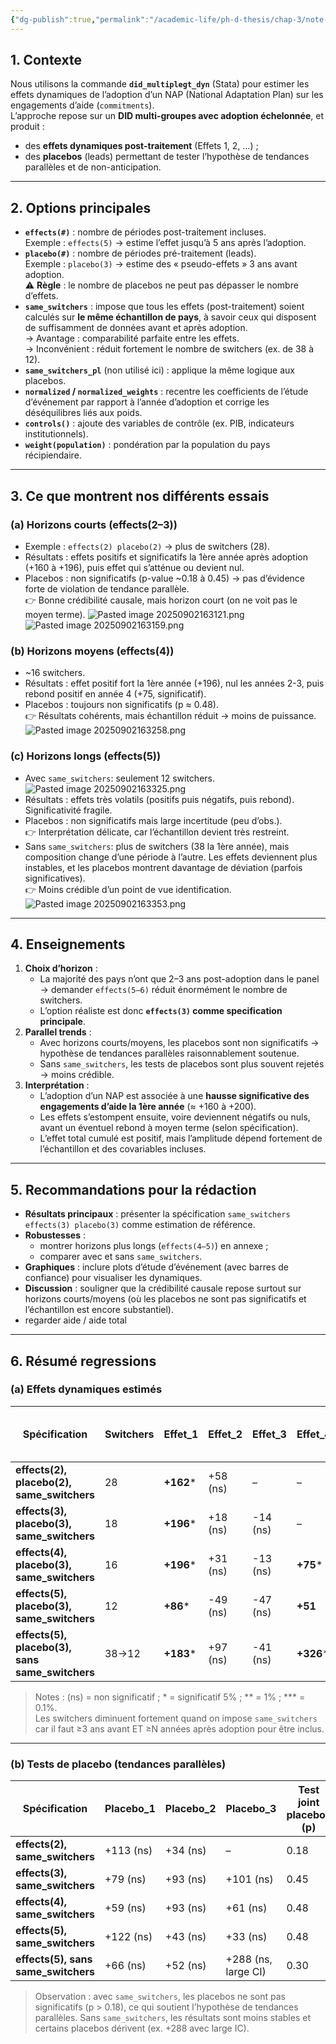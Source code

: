 ```yaml
---
{"dg-publish":true,"permalink":"/academic-life/ph-d-thesis/chap-3/note-methodologique-tests-dynamiques-did-multiperiodes/","hide":true}
---
```



## 1. Contexte

Nous utilisons la commande **`did_multiplegt_dyn`** (Stata) pour estimer les effets dynamiques de l’adoption d’un NAP (National Adaptation Plan) sur les engagements d’aide (`commitments`).  
L’approche repose sur un **DID multi-groupes avec adoption échelonnée**, et produit :
- des **effets dynamiques post-traitement** (Effets 1, 2, …) ;
- des **placebos** (leads) permettant de tester l’hypothèse de tendances parallèles et de non-anticipation.
---
## 2. Options principales

- **`effects(#)`** : nombre de périodes post-traitement incluses.  
    Exemple : `effects(5)` → estime l’effet jusqu’à 5 ans après l’adoption.
- **`placebo(#)`** : nombre de périodes pré-traitement (leads).  
    Exemple : `placebo(3)` → estime des « pseudo-effets » 3 ans avant adoption.  
    ⚠️ **Règle** : le nombre de placebos ne peut pas dépasser le nombre d’effets.
- **`same_switchers`** : impose que tous les effets (post-traitement) soient calculés sur **le même échantillon de pays**, à savoir ceux qui disposent de suffisamment de données avant et après adoption.  
    → Avantage : comparabilité parfaite entre les effets.  
    → Inconvénient : réduit fortement le nombre de switchers (ex. de 38 à 12).
- **`same_switchers_pl`** (non utilisé ici) : applique la même logique aux placebos.
- **`normalized` / `normalized_weights`** : recentre les coefficients de l’étude d’événement par rapport à l’année d’adoption et corrige les déséquilibres liés aux poids.
- **`controls()`** : ajoute des variables de contrôle (ex. PIB, indicateurs institutionnels).
- **`weight(population)`** : pondération par la population du pays récipiendaire.
---
## 3. Ce que montrent nos différents essais

### (a) Horizons courts (effects(2–3))

- Exemple : `effects(2) placebo(2)` → plus de switchers (28).
- Résultats : effets positifs et significatifs la 1ère année après adoption (+160 à +196), puis effet qui s’atténue ou devient nul.
- Placebos : non significatifs (p-value ~0.18 à 0.45) → pas d’évidence forte de violation de tendance parallèle.  
    👉 Bonne crédibilité causale, mais horizon court (on ne voit pas le moyen terme).
![Pasted image 20250902163121.png](/img/user/Pasted%20image%2020250902163121.png)
![Pasted image 20250902163159.png](/img/user/Pasted%20image%2020250902163159.png)
### (b) Horizons moyens (effects(4))
- ~16 switchers.
- Résultats : effet positif fort la 1ère année (+196), nul les années 2-3, puis rebond positif en année 4 (+75, significatif).
- Placebos : toujours non significatifs (p ≈ 0.48).  
    👉 Résultats cohérents, mais échantillon réduit → moins de puissance.
![Pasted image 20250902163258.png](/img/user/Pasted%20image%2020250902163258.png)
### (c) Horizons longs (effects(5))
- Avec `same_switchers`: seulement 12 switchers.
![Pasted image 20250902163325.png](/img/user/Pasted%20image%2020250902163325.png)
- Résultats : effets très volatils (positifs puis négatifs, puis rebond). Significativité fragile.
- Placebos : non significatifs mais large incertitude (peu d’obs.).  
    👉 Interprétation délicate, car l’échantillon devient très restreint.
- Sans `same_switchers`: plus de switchers (38 la 1ère année), mais composition change d’une période à l’autre. Les effets deviennent plus instables, et les placebos montrent davantage de déviation (parfois significatives).  
    👉 Moins crédible d’un point de vue identification.
![Pasted image 20250902163353.png](/img/user/Pasted%20image%2020250902163353.png)
---

## 4. Enseignements

1. **Choix d’horizon** :
    - La majorité des pays n’ont que 2–3 ans post-adoption dans le panel → demander `effects(5–6)` réduit énormément le nombre de switchers.
    - L’option réaliste est donc **`effects(3)` comme specification principale**.
2. **Parallel trends** :
    - Avec horizons courts/moyens, les placebos sont non significatifs → hypothèse de tendances parallèles raisonnablement soutenue.
    - Sans `same_switchers`, les tests de placebos sont plus souvent rejetés → moins crédible.
3. **Interprétation** :
    - L’adoption d’un NAP est associée à une **hausse significative des engagements d’aide la 1ère année** (≈ +160 à +200).
    - Les effets s’estompent ensuite, voire deviennent négatifs ou nuls, avant un éventuel rebond à moyen terme (selon spécification).
    - L’effet total cumulé est positif, mais l’amplitude dépend fortement de l’échantillon et des covariables incluses.

---

## 5. Recommandations pour la rédaction

- **Résultats principaux** : présenter la spécification `same_switchers effects(3) placebo(3)` comme estimation de référence.
- **Robustesses** :
    - montrer horizons plus longs (`effects(4–5)`) en annexe ;
    - comparer avec et sans `same_switchers`.
- **Graphiques** : inclure plots d’étude d’événement (avec barres de confiance) pour visualiser les dynamiques.
- **Discussion** : souligner que la crédibilité causale repose surtout sur horizons courts/moyens (où les placebos ne sont pas significatifs et l’échantillon est encore substantiel).
- regarder aide / aide total 

---
## 6. Résumé regressions
### (a) Effets dynamiques estimés

| Spécification                                   | Switchers | Effet_1   | Effet_2  | Effet_3  | Effet_4   | Effet_5   | Test joint effets (p) |
| ----------------------------------------------- | --------- | --------- | -------- | -------- | --------- | --------- | --------------------- |
| **effects(2), placebo(2), same_switchers**      | 28        | **+162*** | +58 (ns) | –        | –         | –         | 0.001                 |
| **effects(3), placebo(3), same_switchers**      | 18        | **+196*** | +18 (ns) | -14 (ns) | –         | –         | 0.003                 |
| **effects(4), placebo(3), same_switchers**      | 16        | **+196*** | +31 (ns) | -13 (ns) | **+75***  | –         | 0.000                 |
| **effects(5), placebo(3), same_switchers**      | 12        | **+86***  | -49 (ns) | -47 (ns) | **+51**   | +64 (ns)  | 0.002                 |
| **effects(5), placebo(3), sans same_switchers** | 38→12     | **+183*** | +97 (ns) | -41 (ns) | **+326*** | +308 (ns) | 0.00001               |

> Notes : (ns) = non significatif ; * = significatif 5% ; ** = 1% ; *** = 0.1%.  
> Les switchers diminuent fortement quand on impose `same_switchers` car il faut ≥3 ans avant ET ≥N années après adoption pour être inclus.

---

### (b) Tests de placebo (tendances parallèles)

|Spécification|Placebo_1|Placebo_2|Placebo_3|Test joint placebos (p)|
|---|---|---|---|---|
|**effects(2), same_switchers**|+113 (ns)|+34 (ns)|–|0.18|
|**effects(3), same_switchers**|+79 (ns)|+93 (ns)|+101 (ns)|0.45|
|**effects(4), same_switchers**|+59 (ns)|+93 (ns)|+61 (ns)|0.48|
|**effects(5), same_switchers**|+122 (ns)|+43 (ns)|+33 (ns)|0.48|
|**effects(5), sans same_switchers**|+66 (ns)|+52 (ns)|+288 (ns, large CI)|0.30|

> Observation : avec `same_switchers`, les placebos ne sont pas significatifs (p > 0.18), ce qui soutient l’hypothèse de tendances parallèles. Sans `same_switchers`, les résultats sont moins stables et certains placebos dérivent (ex. +288 avec large IC).